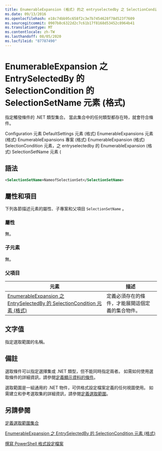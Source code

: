 ```yaml
---
title: EnumerableExpansion (格式) 的之 entryselectedby 之 SelectionCondition 的 SelectionSetName 元素Microsoft Docs
ms.date: 09/13/2016
ms.openlocfilehash: e18c74bb95c658f2c3e7b7454628f78d523f7609
ms.sourcegitcommit: 0907b8c6322d2c7c61b17f8168d53452c8964b41
ms.translationtype: MT
ms.contentlocale: zh-TW
ms.lasthandoff: 08/05/2020
ms.locfileid: "87787490"
---
```

# <a name="selectionsetname-element-for-selectioncondition-for-entryselectedby-for-enumerableexpansion-format"></a>EnumerableExpansion 之 EntrySelectedBy 的 SelectionCondition 的 SelectionSetName 元素 (格式)

指定觸發條件的 .NET 類型集合。 當此集合中的任何類型都存在時，就會符合條件。

Configuration 元素 DefaultSettings 元素 (格式) EnumerableExpansions 元素 (格式) EnumerableExpansions 專案 (格式) EnumerableExpansion (格式) SelectionCondition 元素，之 entryselectedby 的 EnumerableExpansion (格式) SelectionSetName 元素 (

## <a name="syntax"></a>語法

```xml
<SelectionSetName>NameofSelectionSet</SelectionSetName>
```

## <a name="attributes-and-elements"></a>屬性和項目

下列各節描述元素的屬性、子專案和父項目 `SelectionSetName` 。

### <a name="attributes"></a>屬性

無。

### <a name="child-elements"></a>子元素

無。

### <a name="parent-elements"></a>父項目

|元素|描述|
|-------------|-----------------|
|[EnumerableExpansion 之 EntrySelectedBy 的 SelectionCondition 元素 (格式)](./selectioncondition-element-for-entryselectedby-for-enumerableexpansion-format.md)|定義必須存在的條件，才能展開這個定義的集合物件。|

## <a name="text-value"></a>文字值

指定選取範圍的名稱。

## <a name="remarks"></a>備註

選取條件可以指定選擇集或 .NET 類型，但不能同時指定兩者。 如需如何使用選取條件的詳細資訊，請參閱[定義顯示資料的條件](./defining-conditions-for-displaying-data.md)。

選取範圍是一組通用的 .NET 物件，可供格式設定檔案定義的任何視圖使用。 如需建立和參考選取集的詳細資訊，請參閱[定義選取範圍](./defining-selection-sets.md)。

## <a name="see-also"></a>另請參閱

[定義選取範圍集合](./defining-selection-sets.md)

[EnumerableExpansion 之 EntrySelectedBy 的 SelectionCondition 元素 (格式)](./selectioncondition-element-for-entryselectedby-for-enumerableexpansion-format.md)

[撰寫 PowerShell 格式設定檔案](./writing-a-powershell-formatting-file.md)
